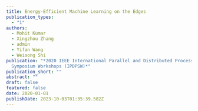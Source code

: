 ```yaml
---
title: Energy-Efficient Machine Learning on the Edges
publication_types:
  - "1"
authors:
  - Mohit Kumar
  - Xingzhou Zhang
  - admin
  - Yifan Wang
  - Weisong Shi
publication: "*2020 IEEE International Parallel and Distributed Processing
  Symposium Workshops (IPDPSW)*"
publication_short: ""
abstract: ""
draft: false
featured: false
date: 2020-01-01
publishDate: 2023-10-03T01:35:39.582Z
---
```

